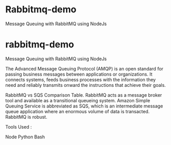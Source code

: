 # Rabbitmq-demo
Message Queuing with RabbitMQ using NodeJs

# rabbitmq-demo
Message Queuing with RabbitMQ using NodeJs

The Advanced Message Queuing Protocol (AMQP) is an open standard for passing business messages between applications or organizations. It connects systems, feeds business processes with the information they need and reliably transmits onward the instructions that achieve their goals.

RabbitMQ vs SQS Comparison Table. RabbitMQ acts as a message broker tool and available as a transitional queueing system. Amazon Simple Queuing Service is abbreviated as SQS, which is an intermediate message queue application where an enormous volume of data is transacted. RabbitMQ is robust.

Tools Used :

Node
Python
Bash
